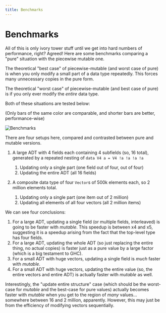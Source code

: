 ```yaml
---
title: Benchmarks
---
```


Benchmarks
==========

All of this is only ivory tower stuff until we get into hard numbers of
performance, right?  Agreed!  Here are some benchmarks comparing a "pure"
situation with the piecewise mutable one.

The theoretical "best case" of piecewise-mutable (and worst case of pure) is
when you only modify a small part of a data type repeatedly.  This forces
many unnecessary copies in the pure form.

The theoretical "worst case" of piecewise-mutable (and best case of pure) is if
you only ever modify the *entire* data type.

Both of these situations are tested below:

(Only bars of the same color are comparable, and shorter bars are better,
performance-wise)

![Benchmarks](https://i.imgur.com/frA5gXP.png)

There are four setups here, compared and contrasted between pure and mutable
versions.

1.  A large ADT with 4 fields each containing 4 subfields (so, 16 total),
    generated by a repeated nesting of `data V4 a = V4 !a !a !a !a`

    1.  Updating only a single part (one field out of four, out of four)
    2.  Updating the entire ADT (all 16 fields)

2.  A composite data type of four `Vector`s of 500k elements each, so 2 million
    elements total.

    1.  Updating only a single part (one item out of 2 million)
    2.  Updating all elements of all four vectors (all 2 million items)

We can see four conclusions:

1.  For a large ADT, updating a single field (or multiple fields, interleaved)
    is going to be faster with *mutable*.  This speedup is between x4 and x5,
    suggesting it is a speedup arising from the fact that the top-level type
    has four fields.
2.  For a large ADT, updating the whole ADT (so just replacing the entire
    thing, no actual copies) is faster just as a pure value by a large factor
    (which is a big testament to GHC).
3.  For a small ADT with huge vectors, updating a single field is *much* faster
    with *mutable*.
4.  For a small ADT with huge vectors, updating the entire value (so, the
    entire vectors and entire ADT) is actually faster with *mutable* as well.

Interestingly, the "update entire structure" case (which should be the
worst-case for *mutable* and the best-case for pure values) actually becomes
faster with *mutable* when you get to the region of *many* values... somewhere
between 16 and 2 million, apparently.  However, this may just be from the
efficiency of modifying vectors sequentially.
